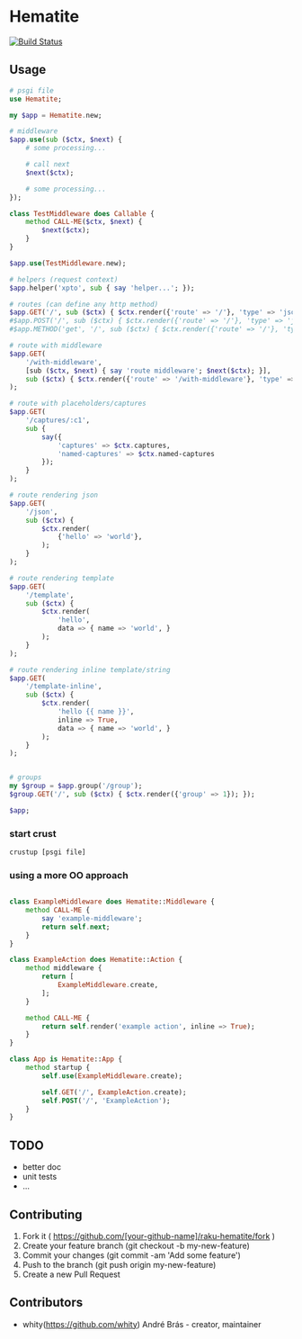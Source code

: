# Hematite

[![Build Status](https://travis-ci.com/whity/raku-hematite.svg?branch=master)](https://travis-ci.com/whity/raku-hematite)

## Usage

```raku
# psgi file
use Hematite;

my $app = Hematite.new;

# middleware
$app.use(sub ($ctx, $next) {
    # some processing...

    # call next
    $next($ctx);

    # some processing...
});

class TestMiddleware does Callable {
    method CALL-ME($ctx, $next) {
        $next($ctx);
    }
}

$app.use(TestMiddleware.new);

# helpers (request context)
$app.helper('xpto', sub { say 'helper...'; });

# routes (can define any http method)
$app.GET('/', sub ($ctx) { $ctx.render({'route' => '/'}, 'type' => 'json'); });
#$app.POST('/', sub ($ctx) { $ctx.render({'route' => '/'}, 'type' => 'json'); });
#$app.METHOD('get', '/', sub ($ctx) { $ctx.render({'route' => '/'}, 'type' => 'json'); });

# route with middleware
$app.GET(
    '/with-middleware',
    [sub ($ctx, $next) { say 'route middleware'; $next($ctx); }],
    sub ($ctx) { $ctx.render({'route' => '/with-middleware'}, 'type' => 'json'); }
);

# route with placeholders/captures
$app.GET(
    '/captures/:c1',
    sub {
        say({
            'captures' => $ctx.captures,
            'named-captures' => $ctx.named-captures
        });
    }
);

# route rendering json
$app.GET(
    '/json',
    sub ($ctx) {
        $ctx.render(
            {'hello' => 'world'},
        );
    }
);

# route rendering template
$app.GET(
    '/template',
    sub ($ctx) {
        $ctx.render(
            'hello',
            data => { name => 'world', }
        );
    }
);

# route rendering inline template/string
$app.GET(
    '/template-inline',
    sub ($ctx) {
        $ctx.render(
            'hello {{ name }}',
            inline => True,
            data => { name => 'world', }
        );
    }
);


# groups
my $group = $app.group('/group');
$group.GET('/', sub ($ctx) { $ctx.render({'group' => 1}); });

$app;
```

### start crust

```bash
crustup [psgi file]
```

### using a more OO approach

```raku

class ExampleMiddleware does Hematite::Middleware {
    method CALL-ME {
        say 'example-middleware';
        return self.next;
    }
}

class ExampleAction does Hematite::Action {
    method middleware {
        return [
            ExampleMiddleware.create,
        ];
    }

    method CALL-ME {
        return self.render('example action', inline => True);
    }
}

class App is Hematite::App {
    method startup {
        self.use(ExampleMiddleware.create);

        self.GET('/', ExampleAction.create);
        self.POST('/', 'ExampleAction');
    }
}
```

## TODO

- better doc
- unit tests
- ...

## Contributing

1. Fork it ( https://github.com/[your-github-name]/raku-hematite/fork )
2. Create your feature branch (git checkout -b my-new-feature)
3. Commit your changes (git commit -am 'Add some feature')
4. Push to the branch (git push origin my-new-feature)
5. Create a new Pull Request

## Contributors

- whity(https://github.com/whity) André Brás - creator, maintainer
